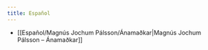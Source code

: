 ```yaml
---
title: Español
---
```


- [[Español/Magnús Jochum Pálsson/Ánamaðkar|Magnús Jochum Pálsson – Ánamaðkar]]